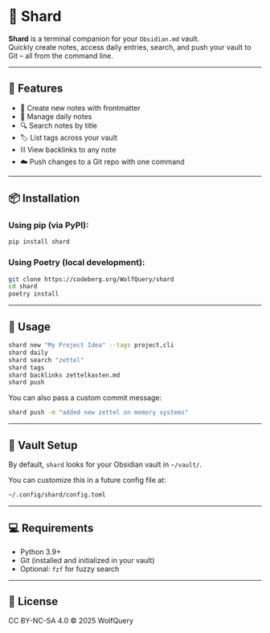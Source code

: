 # 🧩 Shard

**Shard** is a terminal companion for your `Obsidian.md` vault.  
Quickly create notes, access daily entries, search, and push your vault to Git – all from the command line.

---

## 🚀 Features

- 📄 Create new notes with frontmatter
- 📅 Manage daily notes
- 🔍 Search notes by title
- 🏷️ List tags across your vault
- ⛓️ View backlinks to any note
- ☁️ Push changes to a Git repo with one command

---

## 📦 Installation

### Using pip (via PyPI):

```bash
pip install shard
````

### Using Poetry (local development):

```bash
git clone https://codeberg.org/WolfQuery/shard
cd shard
poetry install
```

---

## 🔧 Usage

```bash
shard new "My Project Idea" --tags project,cli
shard daily
shard search "zettel"
shard tags
shard backlinks zettelkasten.md
shard push
```

You can also pass a custom commit message:

```bash
shard push -m "added new zettel on memory systems"
```

---

## 📂 Vault Setup

By default, `shard` looks for your Obsidian vault in `~/vault/`.

You can customize this in a future config file at:

```bash
~/.config/shard/config.toml
```

---

## 💻 Requirements

* Python 3.9+
* Git (installed and initialized in your vault)
* Optional: `fzf` for fuzzy search

---

## 📖 License

CC BY-NC-SA 4.0 © 2025 WolfQuery